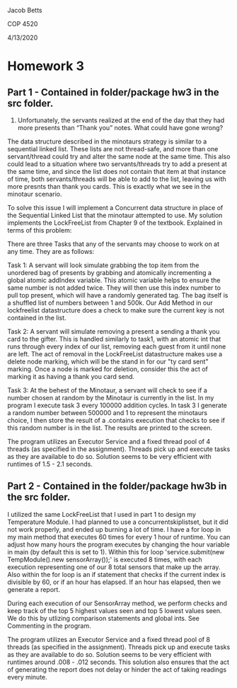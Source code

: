 Jacob Betts

COP 4520

4/13/2020



# Homework 3

## Part 1 - Contained in folder/package hw3 in the src folder. 
1. Unfortunately, the servants realized at the end of the day that they had more presents than “Thank you” notes. What could have gone wrong?

The data structure described in the minotaurs strategy is similar to a sequential linked list. These lists are not thread-safe, and more than one servant/thread could try and alter the same node at the same time. This also could lead to a situation where two servants/threads try to add a present at the same time, and since the list does not contain that item at that instance of time, both servants/threads will be able to add to the list, leaving us with more presnts than thank you cards. This is exactly what we see in the minotaur scenario.

To solve this issue I will implement a Concurrent data structure in place of the Sequential Linked List that the minotaur attempted to use. 
My solution implements the LockFreeList from Chapter 9 of the textbook. Explained in terms of this problem:

There are three Tasks that any of the servants may choose to work on at any time. They are as follows:

  Task 1: A servant will look simulate grabbing the top item from the unordered bag of presents by grabbing and atomically incrementing a global atomic addIndex variable. This atomic variable helps to ensure the same number is not added twice. They will then use this index number to pull top present, which will have a randomly generated tag. The bag itself is a shuffled list of numbers between 1 and 500k. Our Add Method in our lockfreelist datastructure does a check to make sure the current key is not contained in the list.
  
 Task 2: A servant will simulate removing a present a sending a thank you card to the gifter. This is handled similarly to task1, with an atomic int that runs through every index of our list, removing each guest from it until none are left. The act of removal in the LockFreeList datastructure makes use a delete node marking, which will be the stand in for our "ty card sent" marking. Once a node is marked for deletion, consider this the act of marking it as having a thank you card send. 

Task 3: At the behest of the Minotaur, a servant will check to see if a number chosen at random by the Minotaur is currently in the list. In my program I execute task 3 every 100000 addition cycles. In task 3 I generate a random number between 500000 and 1 to represent the minotaurs choice, I then store the result of a .contains execution that checks to see if this random number is in the list. The results are printed to the screen.

The program utilizes an Executor Service and a fixed thread pool of 4 threads (as specified in the assignment). Threads pick up and execute tasks as they are available to do so. Solution seems to be very efficient with runtimes of 1.5 - 2.1 seconds. 

## Part 2 - Contained in the folder/package hw3b in the src folder.

I utilized the same LockFreeList that I used in part 1 to design my Temperature Module. I had planned to use a concurrentskiplistset, but it did not work properly, and ended up burning a lot of time. I have a for loop in my main method that executes 60 times for every 1 hour of runtime. You can adjust how many hours the program executes by changing the hour variable in main (by default this is set to 1). Within this for loop 'service.submit(new TempModule().new sensorArray());' is executed 8 times, with each execution representing one of our 8 total sensors that make up the array. Also within the for loop is an if statement that checks if the current index is divisible by 60, or if an hour has elapsed. If an hour has elapsed, then we generate a report.

During each execution of our SensorArray method, we perform checks and keep track of the top 5 highest values seen and top 5 lowest values seen. We do this by utlizing comparison statements and global ints. See Commenting in the program. 

The program utilizes an Executor Service and a fixed thread pool of 8 threads (as specified in the assignment). Threads pick up and execute tasks as they are available to do so. Solution seems to be very efficient with runtimes around .008 - .012 seconds. This solution also ensures that the act of generating the report does not delay or hinder the act of taking readings every minute.
